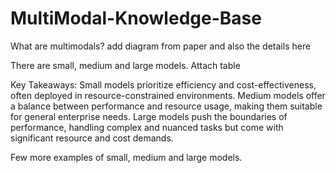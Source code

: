 # MultiModal-Knowledge-Base
What are multimodals?
add diagram from paper and also the details here

There are small, medium and large models.
Attach table

Key Takeaways:
Small models prioritize efficiency and cost-effectiveness, often deployed in resource-constrained environments.
Medium models offer a balance between performance and resource usage, making them suitable for general enterprise needs.
Large models push the boundaries of performance, handling complex and nuanced tasks but come with significant resource and cost demands.

Few more examples of small, medium and large models.
